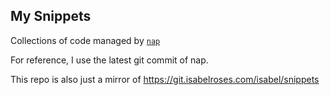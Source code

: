 ## My Snippets

Collections of code managed by [`nap`](https://github.com/maaslalani/nap)

For reference, I use the latest git commit of nap.

This repo is also just a mirror of https://git.isabelroses.com/isabel/snippets
